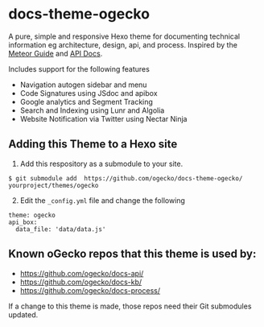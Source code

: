 # docs-theme-ogecko
A pure, simple and responsive Hexo theme for documenting technical information eg architecture, design, api, and process. Inspired by the [Meteor Guide](https://guide.meteor.com/) and [API Docs](http://docs.meteor.com/).

Includes support for the following features
* Navigation autogen sidebar and menu
* Code Signatures using JSdoc and apibox
* Google analytics and Segment Tracking
* Search and Indexing using Lunr and Algolia 
* Website Notification via Twitter using Nectar Ninja

## Adding this Theme to a Hexo site
1. Add this respository as a submodule to your site.

```
$ git submodule add  https://github.com/ogecko/docs-theme-ogecko/ yourproject/themes/ogecko
```

2. Edit the `_config.yml` file and change the following

```
theme: ogecko
api_box:
  data_file: 'data/data.js'
```


## Known **oGecko** repos that this theme is used by:
* https://github.com/ogecko/docs-api/
* https://github.com/ogecko/docs-kb/
* https://github.com/ogecko/docs-process/

If a change to this theme is made, those repos need their Git submodules updated.
